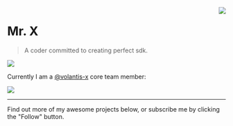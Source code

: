 <a href="#">
<img align="right" src="https://github-readme-stats.vercel.app/api?username=xaoxuu&show_icons=true&hide_border=true&icon_color=586069&title_color=a0a9af">
</a>

# Mr. X

> A coder committed to creating perfect sdk.

![](https://github-readme-stats.vercel.app/api/top-langs/?username=xaoxuu&hide=html&layout=compact)

Currently I am a [@volantis-x](https://github.com/volantis-x) core team member:

<a href="https://github.com/volantis-x/hexo-theme-volantis">
  <img src="https://github-readme-stats.vercel.app/api/pin/?username=volantis-x&repo=hexo-theme-volantis&show_owner=true" />
</a>

<br>

----

Find out more of my awesome projects below, or subscribe me by clicking the "Follow" button.
